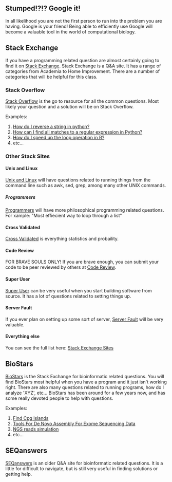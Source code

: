 ## Stumped!?!? Google it!
In all likelihood you are not the first person to run into the problem you are
having. Google is your friend! Being able to efficiently use Google will become
a valuable tool in the world of computational biology.

## Stack Exchange
If you have a programming related question are almost certainly going to find
it on [Stack Exchange](http://stackexchange.com/). Stack Exchange is a Q&A
site. It has a range of categories from Academia to Home Improvement. There
are a number of categories that will be helpful for this class.

### Stack Overflow
[Stack Overflow](http://stackoverflow.com/) is the go to resource for all the
common questions. Most likely your question and a solution will be on Stack
Overflow.

Examples:

1. [How do I reverse a string in python?](http://stackoverflow.com/questions/931092/reverse-a-string-in-python)
2. [How can I find all matches to a regular expression in Python?](http://stackoverflow.com/questions/4697882/how-can-i-find-all-matches-to-a-regular-expression-in-python)
3. [How do I speed up the loop operation in R?](http://stackoverflow.com/questions/2908822/speed-up-the-loop-operation-in-r)
4. etc...

### Other Stack Sites
#### Unix and Linux
[Unix and Linux](http://unix.stackexchange.com/) will have questions related to
running things from the command line such as awk, sed, grep, among many other
UNIX commands.

##### Programmers
[Programmers](http://programmers.stackexchange.com/) will have more
philosophical programming related questions. For xample: "Most effiecient way
to loop through a list"

#### Cross Validated
[Cross Validated](http://stats.stackexchange.com/) is everything statistics
and probaility.

#### Code Review
FOR BRAVE SOULS ONLY! If you are brave enough, you can submit your code to be
peer reviewed by others at [Code Review](http://codereview.stackexchange.com/).

#### Super User
[Super User](http://superuser.com/) can be very useful when you start building
software from source. It has a lot of questions related to setting things up.

#### Server Fault
If you ever plan on setting up some sort of server,
[Server Fault](http://serverfault.com/) will be very valuable.

#### Everything else
You can see the full list here: [Stack Exchange Sites]((http://stackexchange.com/sites))

## BioStars
[BioStars](https://www.biostars.org/) is the Stack Exchange for bioinformatic
related questions. You will find BioStars most helpful when you have a program
and it just isn't working right. There are also many questions related to
running programs, how do I analyze 'XYZ', etc... BioStars has been around for
a few years now, and has some really devoted people to help with questions.

Examples:

1. [Find Cpg Islands](https://www.biostars.org/p/79046/)
2. [Tools For De Novo Assembly For Exome Sequencing Data](https://www.biostars.org/p/55430/)
3. [NGS reads simulation](https://www.biostars.org/p/128762/)
4. etc...

## SEQanswers
[SEQanswers](http://seqanswers.com/) is an older Q&A site for bioinformatic
related questions. It is a little for difficult to navigate, but is still very
useful in finding solutions or getting help.

